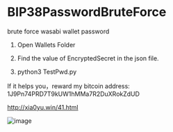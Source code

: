 # BIP38PasswordBruteForce
brute force wasabi wallet password

1. Open Wallets Folder 

2. Find the value of EncryptedSecret in the json file.

3. python3 TestPwd.py

If it helps you，reward my bitcoin address: 
1J9Pn74PRD7T9kUW1hMMa7R2DuXRokZdUD

http://xia0yu.win/41.html

![image](https://github.com/suisuiyiyi/BIP38PasswordBruteForce/blob/master/demo.png)
